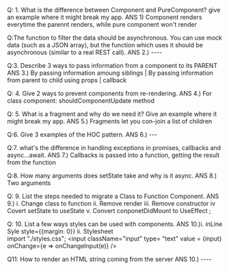 Q: 1. What is the difference between Component and PureComponent? give an
example where it might break my app.
ANS 1) Component renders everytime the parennt renders, while pure component won't render 



Q:The function to filter the data should be asynchronous. You can use mock data
(such as a JSON array), but the function which uses it should be asynchronous
(similar to a real REST call).
ANS 2.) ----



Q:3. Describe 3 ways to pass information from a component to its PARENT
ANS 3.) By passing information amoung siblings | By passing information from parent to child using props | callback 



Q: 4. Give 2 ways to prevent components from re-rendering.
ANS 4.) For class component: shouldComponentUpdate method 


Q: 5. What is a fragment and why do we need it? Give an example where it might
break my app.
ANS 5.) Fragments let you con-join a list of children


Q:6. Give 3 examples of the HOC pattern.
ANS 6.) ---



Q:7. what's the difference in handling exceptions in promises, callbacks and
async...await.
ANS 7.) Callbacks is passed into a function, getting the result from the function



Q:8. How many arguments does setState take and why is it async.
ANS 8.) Two arguments 


Q: 9. List the steps needed to migrate a Class to Function Component.
ANS 9.) i. Change class to function 
	ii. Remove render 
	iii. Remove constructor 
	iv Covert setState to useState 
	v. Convert conponetDidMount to UseEffect 
;


Q: 10. List a few ways styles can be used with components.
ANS 10.)i. inLine Syle style={{margin: 0}}
	    ii. Stylesheet  
	    		import "./styles.css"; 
			    <input
		          className="input"
		          type= "text"
		          value = {input}
		          onChange={e => onChangeInput(e)}
		          />
		        </div>


Q11: How to render an HTML string coming from the server
ANS 10.) ----
